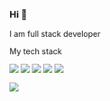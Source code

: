 ### Hi 👋 
I am full stack developer


My tech stack

<img src="https://img.shields.io/badge/HTML-000?style=for-the-badge&logo=Html5&logoColor=FFFF00"/> <img src="https://img.shields.io/badge/CSS-000?style=for-the-badge&logo=CSS3&logoColor=blue"/> <img src="https://img.shields.io/badge/javascript-000?style=for-the-badge&logo=javascript&logoColor=FFFF00"/> <img src="https://img.shields.io/badge/Java-000?style=for-the-badge&logo=java&logoColor=FFFF00"/> <img src="https://img.shields.io/badge/Java Spring-000?style=for-the-badge&logo=spring&logoColor=00FF7F"/>





<img src="https://img.shields.io/badge/НАДПИСЬ НА БЕЙДЖЕ-ЦВЕТ ФОНА?style=for-the-badge&logo=НАЗВАНИЕ ЛОГОТИПА&logoColor=ЦВЕТ ЛОГОТИПА"/>
